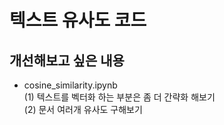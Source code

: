 # 텍스트 유사도 코드

## 개선해보고 싶은 내용
- cosine_similarity.ipynb  
  (1) 텍스트를 벡터화 하는 부분은 좀 더 간략화 해보기  
  (2) 문서 여러개 유사도 구해보기  